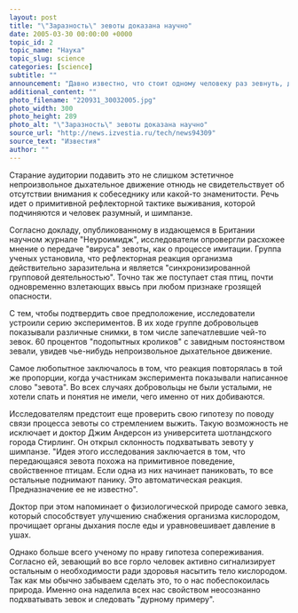 ```yaml
---
layout: post
title: "\"Заразность\" зевоты доказана научно"
date: 2005-03-30 00:00:00 +0000
topic_id: 2
topic_name: "Наука"
topic_slug: science
categories: [science]
subtitle: ""
announcement: "Давно известно, что стоит одному человеку раз зевнуть, деликатно прикрывая рот ладонью, как все вокруг, словно по команде, начинают делать то же самое. Теперь ученые доказали, что зевота передается подобно заразной болезни. И этому есть свои причины."
additional_content: ""
photo_filename: "220931_30032005.jpg"
photo_width: 300
photo_height: 289
photo_alt: "\"Заразность\" зевоты доказана научно"
source_url: "http://news.izvestia.ru/tech/news94309"
source_text: "Известия"
author: ""
---
```

Старание аудитории подавить это не слишком эстетичное непроизвольное дыхательное движение отнюдь не свидетельствует об отсутствии внимания к собеседнику или какой-то знаменитости. Речь идет о примитивной рефлекторной тактике выживания, которой подчиняются и человек разумный, и шимпанзе.

Согласно докладу, опубликованному в издающемся в Британии научном журнале "Неуроимидж", исследователи опровергли расхожее мнение о передаче "вируса" зевоты, как о процессе имитации. Группа ученых установила, что рефлекторная реакция организма действительно заразительна и является "синхронизированной групповой деятельностью". Точно так же поступает стая птиц, почти одновременно взлетающих ввысь при любом признаке грозящей опасности.

С тем, чтобы подтвердить свое предположение, исследователи устроили серию экспериментов. В их ходе группе добровольцев показывали различные снимки, в том числе запечатлевшие чей-то зевок. 60 процентов "подопытных кроликов" с завидным постоянством зевали, увидев чье-нибудь непроизвольное дыхательное движение.

Самое любопытное заключалось в том, что реакция повторялась в той же пропорции, когда участникам эксперимента показывали написанное слово "зевота". Во всех случаях добровольцы не были усталыми, не хотели спать и понятия не имели, чего именно от них добиваются.

Исследователям предстоит еще проверить свою гипотезу по поводу связи процесса зевоты со стремлением выжить. Такую возможность не исключает и доктор Джим Андерсон из университета шотландского города Стирлинг. Он открыл склонность подхватывать зевоту у шимпанзе. "Идея этого исследования заключается в том, что передающаяся зевота похожа на примитивное поведение, свойственное птицам. Если одна из них начинает паниковать, то все остальные поднимают панику. Это автоматическая реакция. Предназначение ее не известно".

Доктор при этом напоминает о физиологической природе самого зевка, который способствует улучшению снабжения организма кислородом, прочищает органы дыхания после еды и уравновешивает давление в ушах.

Однако больше всего ученому по нраву гипотеза сопереживания. Согласно ей, зевающий во все горло человек активно сигнализирует остальным о необходимости ради здоровья насытить тело кислородом. Так как мы обычно забываем сделать это, то о нас побеспокоилась природа. Именно она наделила всех нас свойством неосознанно подхватывать зевок и следовать "дурному примеру".
